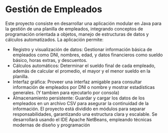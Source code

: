 # Gestión de Empleados

Este proyecto consiste en desarrollar una aplicación modular en Java para la gestión de una planilla de empleados, integrando conceptos de programación orientada a objetos, manejo de estructuras de datos y cálculos automatizados. La aplicación permite:

- Registro y visualización de datos: Gestionar información básica de empleados como DNI, nombres, edad, y datos financieros como sueldo básico, horas extras, y descuentos.
- Cálculos automáticos: Determinar el sueldo final de cada empleado, además de calcular el promedio, el mayor y el menor sueldo en la planilla.
- Interfaz gráfica: Proveer una interfaz amigable para consultar información de empleados por DNI o nombre y mostrar estadísticas generales. (Y tambien para ejecutarlo por consola)
- Almacenamiento persistente: Guardar y cargar los datos de los empleados en un archivo CSV para asegurar la continuidad de la información.
El proyecto está dividido en módulos para separar responsabilidades, garantizando una estructura clara y escalable. Se desarrollará usando el IDE Apache NetBeans, empleando técnicas modernas de diseño y programación
